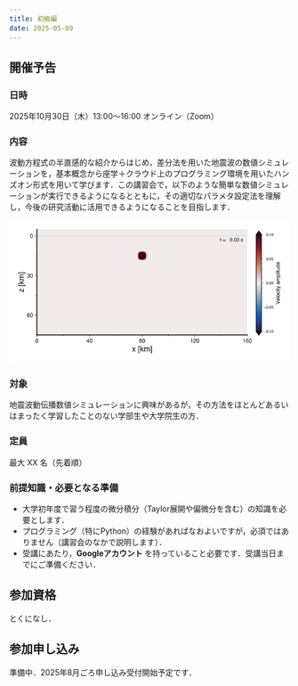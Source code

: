 ```yaml
---
title: 初級編
date: 2025-05-09
---
```


## 開催予告

### 日時

2025年10月30日（木）13:00〜16:00 オンライン（Zoom）

### 内容

波動方程式の半直感的な紹介からはじめ，差分法を用いた地震波の数値シミュレーションを，基本概念から座学＋クラウド上のプログラミング環境を用いたハンズオン形式を用いて学びます．この講習会で，以下のような簡単な数値シミュレーションが実行できるようになるとともに，その適切なパラメタ設定法を理解し，今後の研究活動に活用できるようになることを目指します．

![](./wv1.gif)

### 対象

地震波動伝播数値シミュレーションに興味があるが，その方法をほとんどあるいはまったく学習したことのない学部生や大学院生の方．

### 定員

最大 XX 名（先着順）

### 前提知識・必要となる準備

- 大学初年度で習う程度の微分積分（Taylor展開や偏微分を含む）の知識を必要とします．
- プログラミング（特にPython）の経験があればなおよいですが，必須ではありません（講習会のなかで説明します）．
- 受講にあたり，**Googleアカウント** を持っていること必要です．受講当日までにご準備ください．

## 参加資格

とくになし．

## 参加申し込み

準備中．2025年8月ごろ申し込み受付開始予定です．
